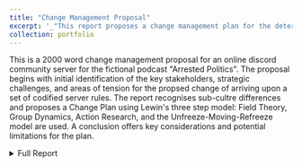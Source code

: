 ```yaml
---
title: "Change Management Proposal"
excerpt: '_"This report proposes a change management plan for the determination and application of a set of codified Rules for the official Discord server of the podcast Arrested Politics, hosted by Alistair Shambles and Rory Newark"_<br/><img src="/images/tripchgmgmt.png">'
collection: portfolio
---
```


This is a 2000 word change management proposal for an online discord community server for the fictional podcast "Arrested Politics". The proposal begins with initial identification of the key stakeholders, strategic challenges, and areas of tension for the propsed change of arriving upon a set of codified server rules. The report recognises sub-cultre differences and proposes a Change Plan using Lewin's three step model: Field Theory, Group Dynamics, Action Research, and the Unfreeze-Moving-Refreeze model are used. A conclusion offers key considerations and potential limitations for the plan.

<details>
    <summary>Full Report</summary>
    <iframe width="100%" height="500vh"
    src="https://dariustata.github.io/files/Change_Management_Proposal.pdf"
    >
    </iframe>
</details>